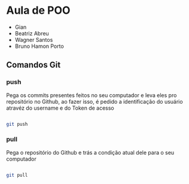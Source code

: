 # Aula de POO

- Gian
- Beatriz Abreu
- Wagner Santos
- Bruno Hamon Porto

## Comandos Git

### push

Pega os commits presentes feitos no seu computador e leva eles pro repositório no Github, ao fazer isso, é pedido a identificação do usuário atravéz do username e do Token de acesso

``` bash

git push

```

### pull

Pega o repositório do Github e trás a condição atual dele para o seu computador

```bash

git pull

```
